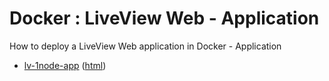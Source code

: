 # Docker : LiveView Web - Application

How to deploy a LiveView Web application in Docker - Application

* [lv-1node-app](src/site/markdown/index.md) ([html](https://plord12.github.io/samples/10.4.1/docker/lv-1node/lv-1node-app/))
